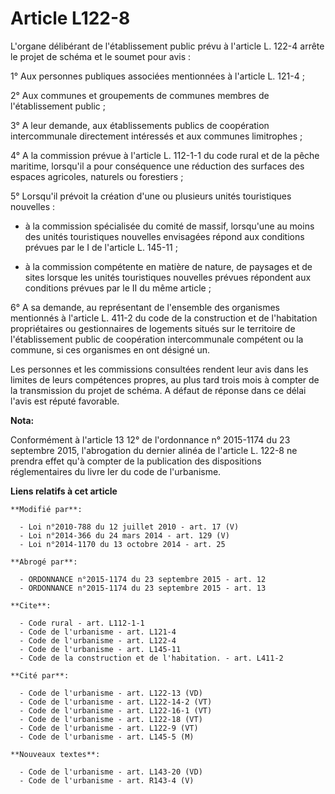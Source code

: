 # Article L122-8

L'organe délibérant de l'établissement public prévu à l'article L. 122-4 arrête le projet de schéma et le soumet pour avis : 

1° Aux personnes publiques associées mentionnées à l'article L. 121-4 ; 

2° Aux communes et groupements de communes membres de l'établissement public ; 

3° A leur demande, aux établissements publics de coopération intercommunale directement intéressés et aux communes
limitrophes ; 

4° A la commission prévue à l'article L. 112-1-1 du code rural et de la pêche maritime, lorsqu'il a pour conséquence une
réduction des surfaces des espaces agricoles, naturels ou forestiers ; 

5° Lorsqu'il prévoit la création d'une ou plusieurs unités touristiques nouvelles :

- à la commission spécialisée du comité de massif, lorsqu'une au moins des unités touristiques nouvelles envisagées répond
aux conditions prévues par le I de l'article L. 145-11 ;

- à la commission compétente en matière de nature, de paysages et de sites lorsque les unités touristiques nouvelles prévues
répondent aux conditions prévues par le II du même article ; 

6° A sa demande, au représentant de l'ensemble des organismes mentionnés à l'article L. 411-2 du code de la construction et
de l'habitation propriétaires ou gestionnaires de logements situés sur le territoire de l'établissement public de coopération
intercommunale compétent ou la commune, si ces organismes en ont désigné un. 

Les personnes et les commissions consultées rendent leur avis dans les limites de leurs compétences propres, au plus tard
trois mois à compter de la transmission du projet de schéma. A défaut de réponse dans ce délai l'avis est réputé favorable.

**Nota:**

Conformément à l'article 13 12° de l'ordonnance n° 2015-1174 du 23 septembre 2015, l'abrogation du dernier alinéa de
l'article L. 122-8 ne prendra effet qu'à compter de la publication des dispositions réglementaires du livre Ier du code de
l'urbanisme.

**Liens relatifs à cet article**

	**Modifié par**:

	  - Loi n°2010-788 du 12 juillet 2010 - art. 17 (V)
	  - Loi n°2014-366 du 24 mars 2014 - art. 129 (V)
	  - Loi n°2014-1170 du 13 octobre 2014 - art. 25

	**Abrogé par**:

	  - ORDONNANCE n°2015-1174 du 23 septembre 2015 - art. 12
	  - ORDONNANCE n°2015-1174 du 23 septembre 2015 - art. 13

	**Cite**:

	  - Code rural - art. L112-1-1
	  - Code de l'urbanisme - art. L121-4
	  - Code de l'urbanisme - art. L122-4
	  - Code de l'urbanisme - art. L145-11
	  - Code de la construction et de l'habitation. - art. L411-2

	**Cité par**:

	  - Code de l'urbanisme - art. L122-13 (VD)
	  - Code de l'urbanisme - art. L122-14-2 (VT)
	  - Code de l'urbanisme - art. L122-16-1 (VT)
	  - Code de l'urbanisme - art. L122-18 (VT)
	  - Code de l'urbanisme - art. L122-9 (VT)
	  - Code de l'urbanisme - art. L145-5 (M)

	**Nouveaux textes**:

	  - Code de l'urbanisme - art. L143-20 (VD)
	  - Code de l'urbanisme - art. R143-4 (V)
